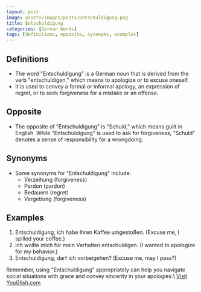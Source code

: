 ```yaml
---
layout: post
image: assets/images/posts/Entschuldigung.png
title: Entschuldigung
categories: [German Words]
tags: [definitions, opposite, synonyms, examples]
---
```


## Definitions
- The word "Entschuldigung" is a German noun that is derived from the verb "entschuldigen," which means to apologize or to excuse oneself.
- It is used to convey a formal or informal apology, an expression of regret, or to seek forgiveness for a mistake or an offense.

## Opposite
- The opposite of "Entschuldigung" is "Schuld," which means guilt in English. While "Entschuldigung" is used to ask for forgiveness, "Schuld" denotes a sense of responsibility for a wrongdoing.

## Synonyms
- Some synonyms for "Entschuldigung" include:
  - Verzeihung (forgiveness)
  - Pardon (pardon)
  - Bedauern (regret)
  - Vergebung (forgiveness)

## Examples
1. Entschuldigung, ich habe Ihren Kaffee umgestoßen. (Excuse me, I spilled your coffee.)
2. Ich wollte mich für mein Verhalten entschuldigen. (I wanted to apologize for my behavior.)
3. Entschuldigung, darf ich vorbeigehen? (Excuse me, may I pass?)

Remember, using "Entschuldigung" appropriately can help you navigate social situations with grace and convey sincerity in your apologies.\ <a id="yg-widget-0" class="youglish-widget" data-query="Entschuldigung" data-lang="german" data-components="8412" data-auto-start="0" data-bkg-color="theme_light" data-title="How%20to%20pronounce%20Entschuldigung%20in%20German"  rel="nofollow" href="https://youglish.com">Visit YouGlish.com</a><script async src="https://youglish.com/public/emb/widget.js" charset="utf-8"></script>